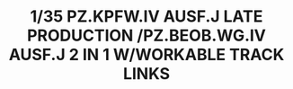 ---
title: "1/35 PZ.KPFW.IV AUSF.J LATE PRODUCTION /PZ.BEOB.WG.IV AUSF.J 2 IN 1 W/WORKABLE TRACK LINKS "
price: TBA
desc: ""
img_path: "/assets/img/RFM5033.jpg"
brand: AMMO
available: false
special_offer: false
new: false
soon: false
cat: "Plasticne-Makete"
subcat: "PM-RYE-FIELD-MODELS"
subsubcat: ""
sifra: "RFM5033"
---